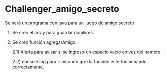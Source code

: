 # Challenger_amigo_secreto
Se hará un programa con java para un juego de amigo secreto

  1) Se creó el array para guardar nombres.
  2) Se creo función agregarAmigo.
     
     2.1) Alerta para avisar si se ingreso un espacio vacío en vez del nombre.
     
     2.2) console.log para ir mirando que la función este funcionando correctamente.
     
